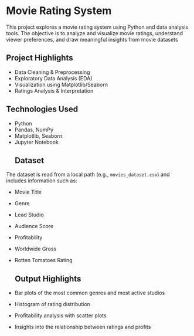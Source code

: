 # Movie Rating System 
This project explores a movie rating system using Python and data analysis tools. The objective is to analyze and visualize movie ratings, understand viewer preferences, and draw meaningful insights from movie datasets
##  Project Highlights
- Data Cleaning & Preprocessing
- Exploratory Data Analysis (EDA)
- Visualization using Matplotlib/Seaborn
- Ratings Analysis & Interpretation
##  Technologies Used
- Python
- Pandas, NumPy
- Matplotlib, Seaborn
- Jupyter Notebook
  ##  Dataset

The dataset is read from a local path (e.g., `movies_dataset.csv`) and includes information such as:
- Movie Title
- Genre
- Lead Studio
- Audience Score
- Profitability
- Worldwide Gross
- Rotten Tomatoes Rating
  ## Output Highlights

- Bar plots of the most common genres and most active studios
- Histogram of rating distribution
- Profitability analysis with scatter plots
- Insights into the relationship between ratings and profits
  
